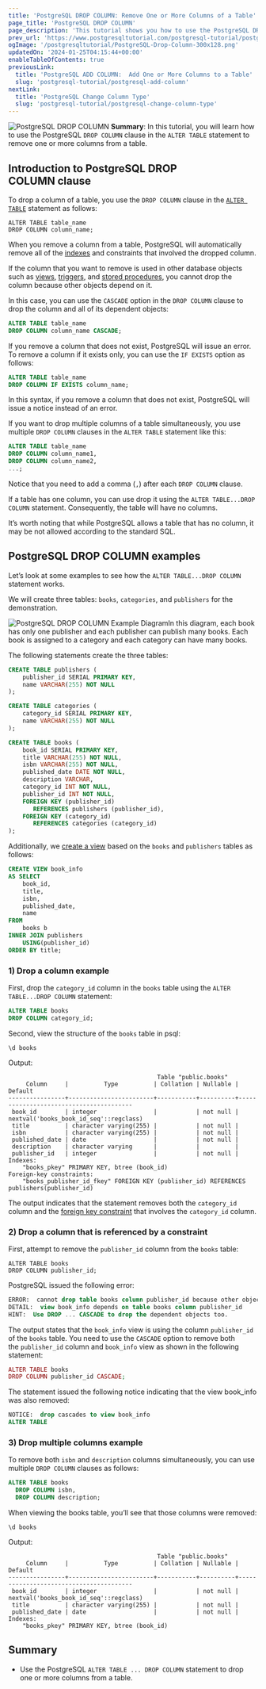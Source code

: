```yaml
---
title: 'PostgreSQL DROP COLUMN: Remove One or More Columns of a Table'
page_title: 'PostgreSQL DROP COLUMN'
page_description: 'This tutorial shows you how to use the PostgreSQL DROP COLUMN clause in the ALTER TABLE statement to remove one or more columns of a table.'
prev_url: 'https://www.postgresqltutorial.com/postgresql-tutorial/postgresql-drop-column/'
ogImage: '/postgresqltutorial/PostgreSQL-Drop-Column-300x128.png'
updatedOn: '2024-01-25T04:15:44+00:00'
enableTableOfContents: true
previousLink:
  title: 'PostgreSQL ADD COLUMN:  Add One or More Columns to a Table'
  slug: 'postgresql-tutorial/postgresql-add-column'
nextLink:
  title: 'PostgreSQL Change Column Type'
  slug: 'postgresql-tutorial/postgresql-change-column-type'
---
```


![PostgreSQL DROP COLUMN](/postgresqltutorial/PostgreSQL-Drop-Column-300x128.png?alignright)
**Summary**: In this tutorial, you will learn how to use the PostgreSQL `DROP COLUMN` clause in the `ALTER TABLE` statement to remove one or more columns from a table.

## Introduction to PostgreSQL DROP COLUMN clause

To drop a column of a table, you use the `DROP COLUMN` clause in the [`ALTER TABLE`](postgresql-alter-table) statement as follows:

```shellsql
ALTER TABLE table_name
DROP COLUMN column_name;
```

When you remove a column from a table, PostgreSQL will automatically remove all of the [indexes](../postgresql-indexes) and constraints that involved the dropped column.

If the column that you want to remove is used in other database objects such as [views](../postgresql-views), [triggers](../postgresql-triggers), and [stored procedures](/postgresql/postgresql-stored-procedures/), you cannot drop the column because other objects depend on it.

In this case, you can use the `CASCADE` option in the `DROP COLUMN` clause to drop the column and all of its dependent objects:

```sql
ALTER TABLE table_name
DROP COLUMN column_name CASCADE;
```

If you remove a column that does not exist, PostgreSQL will issue an error. To remove a column if it exists only, you can use the `IF EXISTS` option as follows:

```sql
ALTER TABLE table_name
DROP COLUMN IF EXISTS column_name;
```

In this syntax, if you remove a column that does not exist, PostgreSQL will issue a notice instead of an error.

If you want to drop multiple columns of a table simultaneously, you use multiple `DROP COLUMN` clauses in the `ALTER TABLE` statement like this:

```sql
ALTER TABLE table_name
DROP COLUMN column_name1,
DROP COLUMN column_name2,
...;
```

Notice that you need to add a comma (`,`) after each `DROP COLUMN` clause.

If a table has one column, you can use drop it using the `ALTER TABLE...DROP COLUMN` statement. Consequently, the table will have no columns.

It’s worth noting that while PostgreSQL allows a table that has no column, it may be not allowed according to the standard SQL.

## PostgreSQL DROP COLUMN examples

Let’s look at some examples to see how the `ALTER TABLE...DROP COLUMN` statement works.

We will create three tables: `books`, `categories`, and `publishers` for the demonstration.

![PostgreSQL DROP COLUMN Example Diagram](/postgresqltutorial/PostgreSQL-DROP-COLUMN-Example-Diagram.png)In this diagram, each book has only one publisher and each publisher can publish many books. Each book is assigned to a category and each category can have many books.

The following statements create the three tables:

```sql
CREATE TABLE publishers (
    publisher_id SERIAL PRIMARY KEY,
    name VARCHAR(255) NOT NULL
);

CREATE TABLE categories (
    category_id SERIAL PRIMARY KEY,
    name VARCHAR(255) NOT NULL
);

CREATE TABLE books (
    book_id SERIAL PRIMARY KEY,
    title VARCHAR(255) NOT NULL,
    isbn VARCHAR(255) NOT NULL,
    published_date DATE NOT NULL,
    description VARCHAR,
    category_id INT NOT NULL,
    publisher_id INT NOT NULL,
    FOREIGN KEY (publisher_id)
       REFERENCES publishers (publisher_id),
    FOREIGN KEY (category_id)
       REFERENCES categories (category_id)
);

```

Additionally, we [create a view](../postgresql-views/managing-postgresql-views) based on the `books` and `publishers` tables as follows:

```sql
CREATE VIEW book_info
AS SELECT
    book_id,
    title,
    isbn,
    published_date,
    name
FROM
    books b
INNER JOIN publishers
    USING(publisher_id)
ORDER BY title;
```

### 1\) Drop a column example

First, drop the `category_id` column in the `books` table using the `ALTER TABLE...DROP COLUMN` statement:

```sql
ALTER TABLE books
DROP COLUMN category_id;
```

Second, view the structure of the `books` table in psql:

```text
\d books
```

Output:

```
                                          Table "public.books"
     Column     |          Type          | Collation | Nullable |                Default
----------------+------------------------+-----------+----------+----------------------------------------
 book_id        | integer                |           | not null | nextval('books_book_id_seq'::regclass)
 title          | character varying(255) |           | not null |
 isbn           | character varying(255) |           | not null |
 published_date | date                   |           | not null |
 description    | character varying      |           |          |
 publisher_id   | integer                |           | not null |
Indexes:
    "books_pkey" PRIMARY KEY, btree (book_id)
Foreign-key constraints:
    "books_publisher_id_fkey" FOREIGN KEY (publisher_id) REFERENCES publishers(publisher_id)
```

The output indicates that the statement removes both the `category_id` column and the [foreign key constraint](postgresql-foreign-key) that involves the `category_id` column.

### 2\) Drop a column that is referenced by a constraint

First, attempt to remove the `publisher_id` column from the `books` table:

```shell
ALTER TABLE books
DROP COLUMN publisher_id;
```

PostgreSQL issued the following error:

```sql
ERROR:  cannot drop table books column publisher_id because other objects depend on it
DETAIL:  view book_info depends on table books column publisher_id
HINT:  Use DROP ... CASCADE to drop the dependent objects too.

```

The output states that the `book_info` view is using the column `publisher_id` of the `books` table. You need to use the `CASCADE` option to remove both the `publisher_id` column and `book_info` view as shown in the following statement:

```php
ALTER TABLE books
DROP COLUMN publisher_id CASCADE;
```

The statement issued the following notice indicating that the view book_info was also removed:

```sql
NOTICE:  drop cascades to view book_info
ALTER TABLE
```

### 3\) Drop multiple columns example

To remove both `isbn` and `description` columns simultaneously, you can use multiple `DROP COLUMN` clauses as follows:

```sql
ALTER TABLE books
  DROP COLUMN isbn,
  DROP COLUMN description;
```

When viewing the books table, you’ll see that those columns were removed:

```
\d books
```

Output:

```
                                          Table "public.books"
     Column     |          Type          | Collation | Nullable |                Default
----------------+------------------------+-----------+----------+----------------------------------------
 book_id        | integer                |           | not null | nextval('books_book_id_seq'::regclass)
 title          | character varying(255) |           | not null |
 published_date | date                   |           | not null |
Indexes:
    "books_pkey" PRIMARY KEY, btree (book_id)
```

## Summary

- Use the PostgreSQL `ALTER TABLE ... DROP COLUMN` statement to drop one or more columns from a table.
